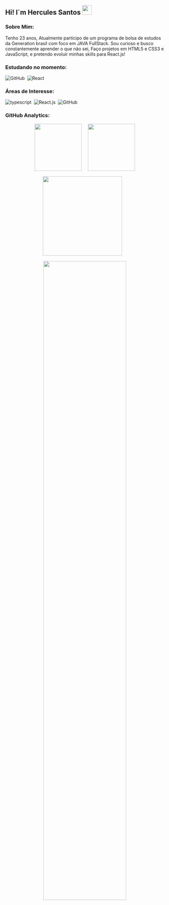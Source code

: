 ## Hi! I´m Hercules Santos <img src="https://github.com/TheDudeThatCode/TheDudeThatCode/blob/master/Assets/Earth.gif" width="30">

### Sobre Mim:

Tenho 23 anos, Atualmente participo de um programa de bolsa de estudos da Generation brasil com foco em JAVA FullStack.
Sou curioso e busco constantemente aprender o que não sei, Faço projetos em HTML5 e CSS3 e JavaScript, e pretendo evoluir minhas skills para React.js!

### Estudando no momento:

![GitHub](https://img.shields.io/badge/Java-ED8B00?style=for-the-badge&logo=java&logoColor=white)&nbsp;
![React](https://img.shields.io/badge/React-20232A?style=for-the-badge&logo=react&logoColor=61DAFB)&nbsp;
### Áreas de Interesse:

![typescript](https://img.shields.io/badge/-typescript-05122A?style=for-the-badge&logo=typescript)&nbsp;
![React.js](https://img.shields.io/badge/-React.js-05122A?style=for-the-badge&logo=react)&nbsp;
![GitHub](https://img.shields.io/badge/Java-ED8B00?style=for-the-badge&logo=java&logoColor=white)&nbsp;

 ### GitHub Analytics:
        

<p float="left" align="center">
  <img src="https://github-readme-stats.vercel.app/api/top-langs/?username=herculesdevbr&theme=radical&layout=compact" height="149px" />
  &nbsp; &nbsp;
  <img src="https://github-readme-stats.vercel.app/api?username=herculesdevbr&show_icons=true&title_color=f7418a&icon_color=BBB&text_color=BBB&bg_color=141321&include_all_commits=true" height="149px" />
</p>

<p float="left" align="center">
  <img src="https://activity-graph.herokuapp.com/graph?username=herculesdevbr&bg_color=141321&color=f7418a&line=b83d62&point=583f79&area=true&hide_border=false" width="" height="251px" />
  &nbsp; &nbsp;

<div align="center">
  <img width="72%" src="https://github-readme-streak-stats.herokuapp.com/?user=herculesdevbr&theme=monokai&show_icons=true" />
</div>
</p>



